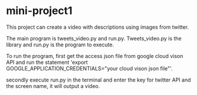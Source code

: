 # mini-project1
This project can create a video with descriptions using images from twitter.

The main program is tweets_video.py and run.py. Tweets_video.py is the library and run.py is the program to execute.

To run the program, first get the access json file from google cloud vison API and run the statement 'export GOOGLE_APPLICATION_CREDENTIALS="your cloud vison json file"'.

secondly execute run.py in the terminal and enter the key for twitter API and the screen name, it will output a video.
